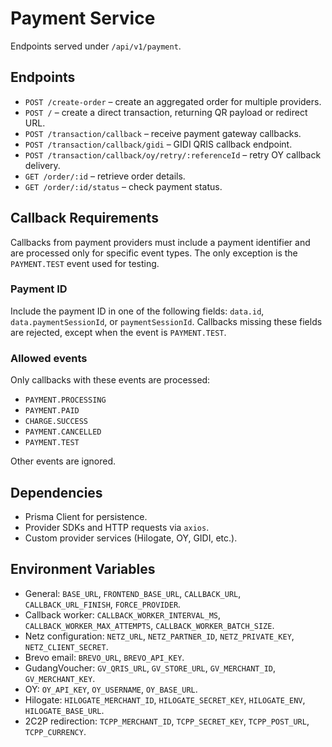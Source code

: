 # Payment Service

Endpoints served under `/api/v1/payment`.

## Endpoints
- `POST /create-order` – create an aggregated order for multiple providers.
- `POST /` – create a direct transaction, returning QR payload or redirect URL.
- `POST /transaction/callback` – receive payment gateway callbacks.
- `POST /transaction/callback/gidi` – GIDI QRIS callback endpoint.
- `POST /transaction/callback/oy/retry/:referenceId` – retry OY callback delivery.
- `GET /order/:id` – retrieve order details.
- `GET /order/:id/status` – check payment status.

## Callback Requirements

Callbacks from payment providers must include a payment identifier and are processed only for specific event types. The only exception is the `PAYMENT.TEST` event used for testing.

### Payment ID

Include the payment ID in one of the following fields: `data.id`, `data.paymentSessionId`, or `paymentSessionId`. Callbacks missing these fields are rejected, except when the event is `PAYMENT.TEST`.

### Allowed events

Only callbacks with these events are processed:

- `PAYMENT.PROCESSING`
- `PAYMENT.PAID`
- `CHARGE.SUCCESS`
- `PAYMENT.CANCELLED`
- `PAYMENT.TEST`

Other events are ignored.

## Dependencies
- Prisma Client for persistence.
- Provider SDKs and HTTP requests via `axios`.
- Custom provider services (Hilogate, OY, GIDI, etc.).

## Environment Variables
- General: `BASE_URL`, `FRONTEND_BASE_URL`, `CALLBACK_URL`, `CALLBACK_URL_FINISH`, `FORCE_PROVIDER`.
- Callback worker: `CALLBACK_WORKER_INTERVAL_MS`, `CALLBACK_WORKER_MAX_ATTEMPTS`, `CALLBACK_WORKER_BATCH_SIZE`.
- Netz configuration: `NETZ_URL`, `NETZ_PARTNER_ID`, `NETZ_PRIVATE_KEY`, `NETZ_CLIENT_SECRET`.
- Brevo email: `BREVO_URL`, `BREVO_API_KEY`.
- GudangVoucher: `GV_QRIS_URL`, `GV_STORE_URL`, `GV_MERCHANT_ID`, `GV_MERCHANT_KEY`.
- OY: `OY_API_KEY`, `OY_USERNAME`, `OY_BASE_URL`.
- Hilogate: `HILOGATE_MERCHANT_ID`, `HILOGATE_SECRET_KEY`, `HILOGATE_ENV`, `HILOGATE_BASE_URL`.
- 2C2P redirection: `TCPP_MERCHANT_ID`, `TCPP_SECRET_KEY`, `TCPP_POST_URL`, `TCPP_CURRENCY`.

